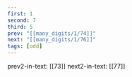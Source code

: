 ```yaml
---
first: 1
second: 7
third: 5
prev: "[[many_digits/1/74]]"
next: "[[many_digits/1/76]]"
tags: [odd]
---
```

prev2-in-text: [[73]]
next2-in-text: [[77]]
